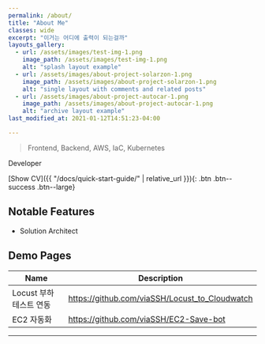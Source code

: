 ```yaml
---
permalink: /about/
title: "About Me"
classes: wide
excerpt: "이거는 어디에 출력이 되는걸까"
layouts_gallery:
  - url: /assets/images/test-img-1.png
    image_path: /assets/images/test-img-1.png
    alt: "splash layout example"
  - url: /assets/images/about-project-solarzon-1.png
    image_path: /assets/images/about-project-solarzon-1.png
    alt: "single layout with comments and related posts"
  - url: /assets/images/about-project-autocar-1.png
    image_path: /assets/images/about-project-autocar-1.png
    alt: "archive layout example"
last_modified_at: 2021-01-12T14:51:23-04:00

---
```

<!-- toc: true -->
<link rel="stylesheet" href="/assets/css/timesheet.css">
<script src="/assets/js/timesheet.min.js"></script>

> Frontend, Backend, AWS, IaC, Kubernetes

Developer
<!-- 
{% include gallery id="layouts_gallery" caption="Examples of included layouts `splash`, `single`, and `archive`." %} -->

[Show CV]({{ "/docs/quick-start-guide/" | relative_url }}){: .btn .btn--success .btn--large}


<div id="timesheet" class="" >

</div>

## Notable Features

- Solution Architect

## Demo Pages

| Name                                        | Description                                           |
| ------------------------------------------- | ----------------------------------------------------- |
| Locust 부하테스트 연동  | https://github.com/viaSSH/Locust_to_Cloudwatch |
| EC2 자동화 | https://github.com/viaSSH/EC2-Save-bot |


---


<script>
function ccc(){
  alert("asd");
}

new Timesheet('timesheet', 2010, 2022, [
['03/2010', '02/2013', '**외국어고등학교 중국어과', 'lorem'],
['03/2013', '06/2014', '**대학교 컴퓨터공학과', 'ipsum'],
['06/2014', '03/2016', '군복무 의경', 'dolor'],
['04/2016', '02/2018', '*** 연구원', 'default', 1],
['03/2018', '06/2020', '** 컴퓨터공학과', 'ipsum', 1],
['11/2018', '12/2018', '교내 SW 경진대회 우수상', 'lorem', 1],
['12/2018', '02/2019', '*** 연구원', 'default', 1],
['09/2019', '06/2020', '*** 개발자', 'default', 1],
['06/2019', '06/2020', '교내 캡스톤 경진대회 최우수상 (자율주행 인공지능부문)', 'lorem', 1],
['07/2020', '12/2020', '** SW 아카데미 SSAFY (임베디드) ', 'ipsum', 1],
['12/2020', '04/2022', '** Solution Architect Engineer', 'default', 1]
    ]);

</script>

<!-- new Timesheet('timesheet', 2010, 2021, [
['03/2010', '02/2013', '인천외국어고등학교 중국어과', 'lorem'],
['03/2013', '06/2014', '한동대학교 컴퓨터공학과', 'ipsum'],
['06/2014', '03/2016', '군복무 의경', 'dolor'],
['04/2016', '02/2018', '인더코어비즈니스플랫폼 연구원', 'default', 1],
['03/2018', '06/2020', '한동대학교 컴퓨터공학과', 'ipsum', 1],
['11/2018', '12/2018', '교내 SW 경진대회 우수상', 'lorem', 1],
['12/2018', '02/2019', '인더코어비즈니스플랫폼 연구원', 'default', 1],
['09/2019', '06/2020', '한국금융솔루션 개발자', 'default', 1],
['06/2019', '06/2020', '교내 캡스톤 경진대회 최우수상 (자율주행 인공지능부문)', 'lorem', 1],
['07/2020', '12/2020', '삼성 청년 SW 아카데미 SSAFY (임베디드) ', 'ipsum', 1],
['12/2020', '12/2021', 'GS네오텍 Solution Architect Engineer', 'default', 1]
    ]); -->
